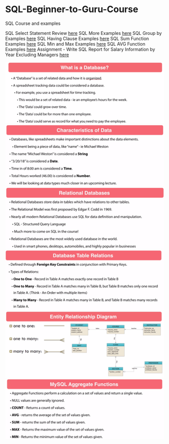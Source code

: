 # SQL-Beginner-to-Guru-Course
SQL Course and examples

SQL Select Statement Review [here](https://github.com/Sakerini/SQL-Beginner-to-Guru-Course/blob/master/selectstatement.sql)
SQL More Examples [here](https://github.com/Sakerini/SQL-Beginner-to-Guru-Course/blob/master/examples.sql)
SQL Group by Examples [here](https://github.com/Sakerini/SQL-Beginner-to-Guru-Course/blob/master/groupby.sql)
SQL Having Clause Examples [here](https://github.com/Sakerini/SQL-Beginner-to-Guru-Course/blob/master/havingclause.sql)
SQL Sum Function Examples [here](https://github.com/Sakerini/SQL-Beginner-to-Guru-Course/blob/master/sumfunc.sql)
SQL Min and Max Examples [here](https://github.com/Sakerini/SQL-Beginner-to-Guru-Course/blob/master/minandmax.sql)
SQL AVG Function Examples [here](https://github.com/Sakerini/SQL-Beginner-to-Guru-Course/blob/master/avg.sql)
Assignment - Write SQL Report for Salary Information by Year Excluding Managers [here](https://github.com/Sakerini/SQL-Beginner-to-Guru-Course/blob/master/assingment1.sql)


![](https://github.com/Sakerini/SQL-Beginner-to-Guru-Course/blob/master/Docs/whatisdb.png)
![](https://github.com/Sakerini/SQL-Beginner-to-Guru-Course/blob/master/Docs/characteristicofdata.png)
![](https://github.com/Sakerini/SQL-Beginner-to-Guru-Course/blob/master/Docs/relationaldb.png)
![](https://github.com/Sakerini/SQL-Beginner-to-Guru-Course/blob/master/Docs/tablerelations.png)
![](https://github.com/Sakerini/SQL-Beginner-to-Guru-Course/blob/master/Docs/ERD.png)
![](https://github.com/Sakerini/SQL-Beginner-to-Guru-Course/blob/master/Docs/agrfunc.png)
